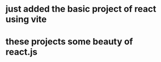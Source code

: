 <!-- read once  -->
# just added the basic project of react using vite
# these projects some beauty of react.js
